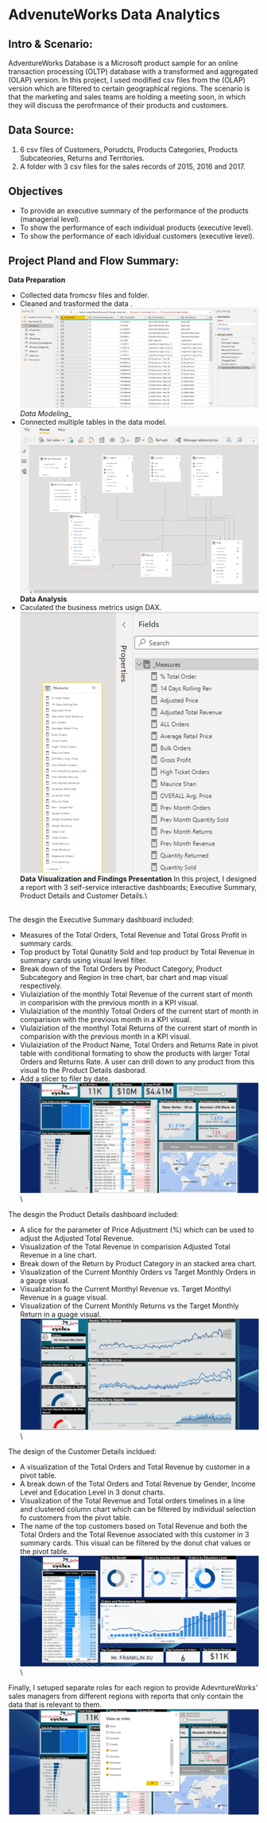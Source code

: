 # AdvenuteWorks Data Analytics

## Intro & Scenario:
AdventureWorks Database is a Microsoft product sample for an online transaction processing (OLTP) database with a transformed and 
aggregated (OLAP) version. In this project, I used modified csv files from the (OLAP) version which are filtered to certain
geographical regions. The scenario is that the marketing and sales teams are holding a meeting soon, in which they will discuss 
the perofrmance of their products and customers.

## Data Source:
1. 6 csv files of Customers, Porudcts, Products Categories, Products Subcateories, Returns and Territories.
2. A folder with 3 csv files for the sales records of 2015, 2016 and 2017.

## Objectives
- To provide an executive summary of the performance of the products (managerial level).
- To show the performance of each individual products (executive level).
- To show the performance of each idividual customers (executive level).

## Project Pland and Flow Summary:
__Data Preparation__
- Collected data fromcsv files and folder.
- Cleaned and trasformed the data .\
![](assets/data_collection.PNG)
\
_Data Modeling__
- Connected multiple tables in the data model.\
![](assets/data_modelling.PNG)
\
__Data Analysis__
- Caculated the business metrics usign DAX.\
![](assets/data_analysis.PNG)
\
__Data Visualization and Findings Presentation__
In this project, I designed a report with 3 self-service interactive dashboards; Executive Summary, Product Details and Customer Details.\

\
The desgin the Executive Summary dashboard included:
- Measures of the Total Orders, Total Revenue and Total Gross Profit in summary cards.
- Top product by Total Qunatity Sold and top product by Total Revenue in summary cards using visual level filter.
- Break down of the Total Orders by Product Category, Product Subcategory and Region in tree chart, bar chart and map
visual respectively.
- Viulaiziation of the monthly Total Revenue of the current start of month in comparision with the previous month in a KPI visual.
- Viulaiziation of the monthly Totoal Orders of the current start of month in comparision with the previous month in a KPI visual.
- Viulaiziation of the monthyl Total Returns of the current start of month in comparision with the previous month in a KPI visual.
- Viulaiziation of the Product Name, Total Orders and Returns Rate in pivot table with conditional formating to show the products
with larger Total Orders and Returns Rate. A user can drill down to any product from this visual to the Product Details dasborad.
- Add a slicer to filer by date.
![](assets/exec_summary.PNG)
\

The desgin the Product Details dashboard included:
- A slice for the parameter of Price Adjustment (%) which can be used to adjust the Adjusted Total Revenue.
- Visualization of the Total Revenue in comparision Adjusted Total Revenue in a line chart.
- Break down of the Return by Product Category in an stacked area chart.
- Visualization of the Current Monthly Orders vs Target Monthly Orders in a gauge visual.
- Visualization fo the Current Monthyl Revenue vs. Target Monthyl Revenue in a guage visual.
- Visualization of the Current Monthly Returns vs the Target Monthly Return in a guage visual.
![](assets/product_details.PNG)
\

The design of the Customer Details incldued:
- A visualization of the Total Orders and Total Revenue by customer in a pivot table.
- A break down of the Total Orders and Total Revenue by Gender, Income Level and Education Level in 3 donut charts.
- Visualization of the Total Revenue and Total orders timelines in a line and clustered column chart which can be filtered by individual selection fo customers
from the pivot table.
- The name of the top customers based on Total Revenue and both the Total Orders and the Total Revenue associated with this customer in 3 summary cards. This 
visual can be filtered by the donut chat values or the pivot table.
![](assets/customer_details.PNG)
\

Finally, I setuped separate roles for each region to provide AdevntureWorks' sales managers from different regions with reports that only contain the data that 
is relevant to them.
![](assets/roles.PNG)